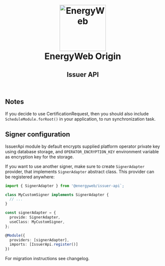 <h1 align="center">
  <br>
  <a href="https://www.energyweb.org/"><img src="https://www.energyweb.org/wp-content/uploads/2019/04/logo-brand.png" alt="EnergyWeb" width="150"></a>
  <br>
  EnergyWeb Origin
  <br>
  <h2 align="center">Issuer API</h2>
  <br>
</h1>

## Notes

If you decide to use CertificationRequest, then you should also include `ScheduleModule.forRoot()` in your application, to run synchronization task.

## Signer configuration

IssuerApi module by default encrypts supplied platform operator private key using database storage,
and `OPERATOR_ENCRYPTION_KEY` environment variable as encryption key for the storage.

If you want to use another signer, make sure to create `SignerAdapter` provider,
that implements `SignerAdapter` abstract class. This provider can be registered anywhere:

```ts
import { SignerAdapter } from '@energyweb/issuer-api`;

class MyCustomSigner implements SignerAdapter {
  // ...
}

const signerAdapter = {
  provide: SignerAdapter,
  useClass: MyCustomSigner,
};

@Module({
  providers: [signerAdapter],
  imports: [IssuerApi.register()]
})
```

For migration instructions see changelog.
